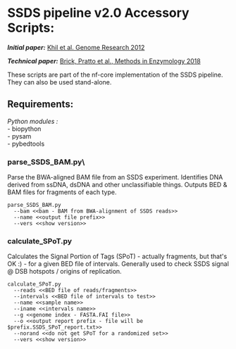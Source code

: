 # SSDS pipeline v2.0 Accessory Scripts:
**_Initial paper:_** [Khil et al. Genome Research 2012](https://genome.cshlp.org/content/22/5/957.long)

**_Technical paper:_** [Brick, Pratto et al., Methods in Enzymology 2018](https://www.sciencedirect.com/science/article/pii/S0076687917303750?via%3Dihub)

These scripts are part of the nf-core implementation of the SSDS pipeline. They can also be used stand-alone. 

## Requirements:
*Python modules :*
    <br>- biopython
    <br>- pysam
    <br>- pybedtools

### parse_SSDS_BAM.py\
Parse the BWA-aligned BAM file from an SSDS experiment. Identifies DNA derived from ssDNA, dsDNA and other unclassifiable things. Outputs BED & BAM files for fragments of each type. 
```
parse_SSDS_BAM.py
  --bam <<bam - BAM from BWA-alignment of SSDS reads>>
  --name <<output file prefix>>
  --vers <<show version>>
```

### calculate_SPoT.py
Calculates the Signal Portion of Tags (SPoT) - actually fragments, but that's OK :) - for a given BED file of intervals. Generally used to check SSDS signal @ DSB hotspots / origins of replication.
```
calculate_SPoT.py
  --reads <<BED file of reads/fragments>>
  --intervals <<BED file of intervals to test>>
  --name <<sample name>>
  --iname <<intervals name>>
  --g <<genome index - FASTA.FAI file>>
  --o <<output report prefix - file will be $prefix.SSDS_SPoT_report.txt>>
  --norand <<do not get SPoT for a randomized set>>
  --vers <<show version>>
```